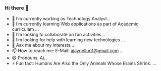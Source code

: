 ### Hi there 👋

- 🔭 I’m currently working as Technology Analyst...
- 🌱 I’m currently learning Web applications as part of Academic curriculam ...
- 👯 I’m looking to collaborate on fun activities...
- 🤔 I’m looking for help with learning new technologies ...
- 💬 Ask me about my interests...
- 📫 How to reach me: E-Mail: ajaynelluri1@gmail.com ...
- 😄 Pronouns: Aj...
- ⚡ Fun fact: Humans Are Also the Only Animals Whose Brains Shrink. ...

